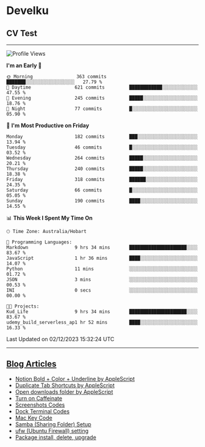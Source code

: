 <h1> Develku </h1>

<h2>CV Test</h2>

---

<!--START_SECTION:waka-->
![Profile Views](http://img.shields.io/badge/Profile%20Views-1-blue)

**I'm an Early 🐤** 

```text
🌞 Morning                363 commits         ███████░░░░░░░░░░░░░░░░░░   27.79 % 
🌆 Daytime                621 commits         ████████████░░░░░░░░░░░░░   47.55 % 
🌃 Evening                245 commits         █████░░░░░░░░░░░░░░░░░░░░   18.76 % 
🌙 Night                  77 commits          █░░░░░░░░░░░░░░░░░░░░░░░░   05.90 % 
```
📅 **I'm Most Productive on Friday** 

```text
Monday                   182 commits         ███░░░░░░░░░░░░░░░░░░░░░░   13.94 % 
Tuesday                  46 commits          █░░░░░░░░░░░░░░░░░░░░░░░░   03.52 % 
Wednesday                264 commits         █████░░░░░░░░░░░░░░░░░░░░   20.21 % 
Thursday                 240 commits         █████░░░░░░░░░░░░░░░░░░░░   18.38 % 
Friday                   318 commits         ██████░░░░░░░░░░░░░░░░░░░   24.35 % 
Saturday                 66 commits          █░░░░░░░░░░░░░░░░░░░░░░░░   05.05 % 
Sunday                   190 commits         ████░░░░░░░░░░░░░░░░░░░░░   14.55 % 
```


📊 **This Week I Spent My Time On** 

```text
🕑︎ Time Zone: Australia/Hobart

💬 Programming Languages: 
Markdown                 9 hrs 34 mins       █████████████████████░░░░   83.67 % 
JavaScript               1 hr 36 mins        ████░░░░░░░░░░░░░░░░░░░░░   14.07 % 
Python                   11 mins             ░░░░░░░░░░░░░░░░░░░░░░░░░   01.72 % 
JSON                     3 mins              ░░░░░░░░░░░░░░░░░░░░░░░░░   00.53 % 
INI                      0 secs              ░░░░░░░░░░░░░░░░░░░░░░░░░   00.00 % 

🐱‍💻 Projects: 
Kud_Life                 9 hrs 34 mins       █████████████████████░░░░   83.67 % 
udemy_build_serverless_ap1 hr 52 mins        ████░░░░░░░░░░░░░░░░░░░░░   16.33 % 
```


 Last Updated on 02/12/2023 15:32:24 UTC
<!--END_SECTION:waka-->

---

## [Blog Articles](https://my-digital-garden-green-seven.vercel.app/)

<!--START_SECTION:blog-->
- [Notion Bold + Color + Underline by AppleScript](https://my-digital-garden-green-seven.vercel.app/3-resource/mac-tips/notion-bold-color-underline-by-apple-script/)
- [Duplicate Tab Shortcuts by AppleScript](https://my-digital-garden-green-seven.vercel.app/3-resource/mac-tips/duplicate-tab-shortcuts-by-apple-script/)
- [Open downloads folder by AppleScript](https://my-digital-garden-green-seven.vercel.app/3-resource/mac-tips/open-downloads-folder-by-apple-script/)
- [Turn on Caffeinate](https://my-digital-garden-green-seven.vercel.app/3-resource/mac-tips/turn-on-caffeinate/)
- [Screenshots Codes](https://my-digital-garden-green-seven.vercel.app/3-resource/mac-tips/screenshots-codes/)
- [Dock Terminal Codes](https://my-digital-garden-green-seven.vercel.app/3-resource/mac-tips/dock-terminal-codes/)
- [Mac Key Code](https://my-digital-garden-green-seven.vercel.app/3-resource/mac-tips/mac-key-code/)
- [Samba (Sharing Folder) Setup](https://my-digital-garden-green-seven.vercel.app/3-resource/ubuntu-linux/samba-sharing-folder-setup/)
- [ufw (Ubuntu Firewall) setting](https://my-digital-garden-green-seven.vercel.app/3-resource/ubuntu-linux/ufw-ubuntu-firewall-setting/)
- [Package install, delete, upgrade](https://my-digital-garden-green-seven.vercel.app/apt/package-install-delete-upgrade/)
<!--END_SECTION:blog-->
